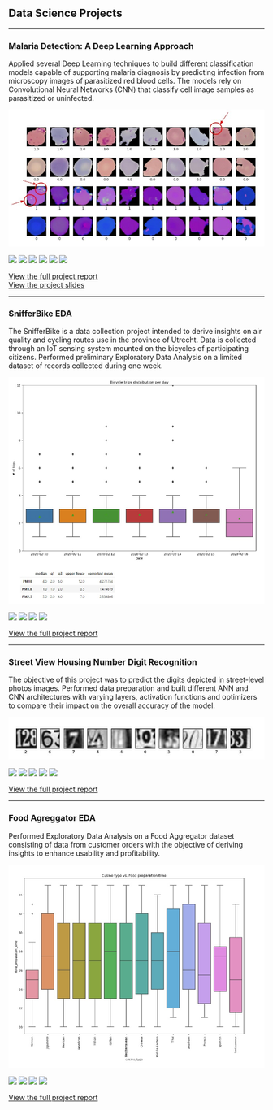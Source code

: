 ## Data Science Projects

---

### Malaria Detection: A Deep Learning Approach
Applied several Deep Learning techniques to build different classification models capable of supporting malaria diagnosis by predicting infection from microscopy images of parasitized red blood cells. The models rely on Convolutional Neural Networks (CNN) that classify cell image samples as parasitized or uninfected.

<img src="projects/malaria/image_malaria.jpg?raw=true" />

[![](https://img.shields.io/badge/Python-white?logo=python)](#)
[![](https://img.shields.io/badge/Scikit--learn-white?logo=scikit-learn)](#) 
[![](https://img.shields.io/badge/TensorFlow-white?logo=tensorflow)](#) 
[![](https://img.shields.io/badge/Keras-white?logo=keras&logoColor=red)](#)
[![](https://img.shields.io/badge/OpenCV-white?logo=opencv&logoColor=black)](#)
[![](https://img.shields.io/badge/Colab-white?logo=googlecolab)](#)

[View the full project report](/projects/malaria/notebook_malaria.html)<br>
[View the project slides](/projects/malaria/slides_malaria.pdf)


---

### SnifferBike EDA
The SnifferBike is a data collection project intended to derive insights on air quality and cycling routes use in the province of Utrecht. Data is collected through an IoT sensing system mounted on the bicycles of participating citizens.
Performed preliminary Exploratory Data Analysis on a limited dataset of records collected during one week.

<img src="projects/snifferbike/image_snifferbike.jpg?raw=true" />

[![](https://img.shields.io/badge/Python-white?logo=python)](#)
[![](https://img.shields.io/badge/Pandas-white?logo=pandas&logoColor=black)](#) 
[![](https://img.shields.io/badge/NumPy-white?logo=numpy&logoColor=blue)](#)
[![](https://img.shields.io/badge/Jupyter-white?logo=jupyter)](#)

[View the full project report](/projects/snifferbike/notebook_snifferbike.html)<br>


---

### Street View Housing Number Digit Recognition
The objective of this project was to predict the digits depicted in street-level photos images. Performed data preparation and built different ANN and CNN architectures with varying layers, activation functions and optimizers to compare their impact on the overall accuracy of the model.

<img src="projects/svhn/image_svhn.jpg?raw=true" />

[![](https://img.shields.io/badge/Python-white?logo=python)](#)
[![](https://img.shields.io/badge/Scikit--learn-white?logo=scikit-learn)](#) 
[![](https://img.shields.io/badge/TensorFlow-white?logo=tensorflow)](#) 
[![](https://img.shields.io/badge/Keras-white?logo=keras&logoColor=red)](#) 
[![](https://img.shields.io/badge/Colab-white?logo=googlecolab)](#)

[View the full project report](/projects/svhn/notebook_svhn.html)<br>


---

### Food Agreggator EDA
Performed Exploratory Data Analysis on a Food Aggregator dataset consisting of data from customer orders with the objective of deriving insights to enhance usability and profitability.

<img src="projects/foodhub/image_foodhub.jpg?raw=true" />

[![](https://img.shields.io/badge/Python-white?logo=python)](#)
[![](https://img.shields.io/badge/Pandas-white?logo=pandas&logoColor=black)](#) 
[![](https://img.shields.io/badge/NumPy-white?logo=numpy&logoColor=blue)](#)
[![](https://img.shields.io/badge/Jupyter-white?logo=jupyter)](#)

[View the full project report](/projects/foodhub/notebook_foodhub.html)<br>

<!--
[![](https://img.shields.io/badge/Python-white?logo=python)](#)
[![](https://img.shields.io/badge/Scikit--learn-white?logo=scikit-learn)](#) 
[![](https://img.shields.io/badge/TensorFlow-white?logo=tensorflow)](#) 
[![](https://img.shields.io/badge/Keras-white?logo=keras&logoColor=red)](#) 
[![](https://img.shields.io/badge/Pandas-white?logo=pandas&logoColor=black)](#) 
[![](https://img.shields.io/badge/NumPy-white?logo=numpy&logoColor=blue)](#)
[![](https://img.shields.io/badge/Colab-white?logo=googlecolab)](#)
-->
